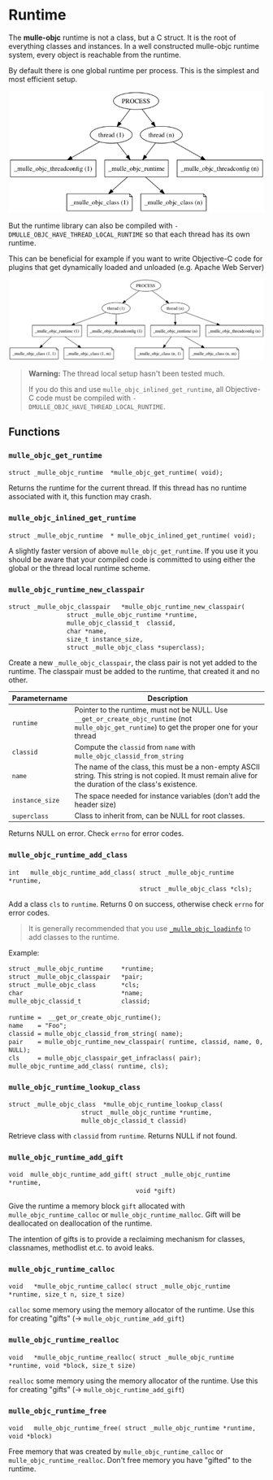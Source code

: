 # Runtime

The **mulle-objc** runtime is not a class, but a C struct. It is the root of
everything classes and instances. In a well constructed mulle-objc runtime
system, every object is reachable from the runtime.

By default there is one global runtime per process. This is the simplest and
most efficient setup.

![global setup](global_runtime.png)

But the runtime library can also be compiled with
`-DMULLE_OBJC_HAVE_THREAD_LOCAL_RUNTIME` so that each thread has its own
runtime.

This can be beneficial for example if you want to write Objective-C code for
plugins that get dynamically loaded and unloaded (e.g. Apache Web Server)

![thread local setup](thread_local_runtime.png)

> **Warning:** The thread local setup hasn't been tested much.
> 
> If you do this and use `mulle_objc_inlined_get_runtime`, all Objective-C 
> code must be compiled with `-DMULLE_OBJC_HAVE_THREAD_LOCAL_RUNTIME`. 
> 


## Functions


### `mulle_objc_get_runtime`

```
struct _mulle_objc_runtime  *mulle_objc_get_runtime( void);
```

Returns the runtime for the current thread. If this thread has no runtime
associated with it, this function may crash.


### `mulle_objc_inlined_get_runtime`

```
struct _mulle_objc_runtime  * mulle_objc_inlined_get_runtime( void);
```

A slightly faster version of above `mulle_objc_get_runtime`. If you use it you
should be aware that your compiled code is committed to using either the global
or the thread local runtime scheme.


### `mulle_objc_runtime_new_classpair`

```
struct _mulle_objc_classpair   *mulle_objc_runtime_new_classpair(
				struct _mulle_objc_runtime *runtime,
				mulle_objc_classid_t  classid,
				char *name,
				size_t instance_size,
				struct _mulle_objc_class *superclass);
```

Create a new `_mulle_objc_classpair`, the class pair is not yet added to the
runtime. The classpair must be added to the runtime, that created it and no
other.

Parametername       |  Description
--------------------|----------------------
`runtime`           | Pointer to the runtime, must not be NULL. Use `__get_or_create_objc_runtime` (not `mulle_objc_get_runtime`) to get the proper one for your thread
`classid`           | Compute the `classid` from `name` with `mulle_objc_classid_from_string`
`name`              | The name of the class, this must be a non-empty ASCII string. This string is not copied. It must remain alive for the duration of the class's existence.
`instance_size`     | The space needed for instance variables (don't add the header size)
`superclass`        | Class to inherit from, can be NULL for root classes.

Returns NULL on error. Check `errno` for error codes.


### `mulle_objc_runtime_add_class`

```
int   mulle_objc_runtime_add_class( struct _mulle_objc_runtime *runtime,
                                    struct _mulle_objc_class *cls);
```

Add a class `cls` to `runtime`. Returns 0 on success, otherwise check `errno`
for error codes.

> It is generally recommended that you use
> [`_mulle_objc_loadinfo`](API_LOADINFO.md) to add
> classes to the runtime.

Example:

```
struct _mulle_objc_runtime     *runtime;
struct _mulle_objc_classpair   *pair;
struct _mulle_objc_class       *cls;
char                           *name;
mulle_objc_classid_t           classid;

runtime =  __get_or_create_objc_runtime();
name    = "Foo";
classid = mulle_objc_classid_from_string( name);
pair    = mulle_objc_runtime_new_classpair( runtime, classid, name, 0, NULL);
cls     = mulle_objc_classpair_get_infraclass( pair);
mulle_objc_runtime_add_class( runtime, cls);
```

### `mulle_objc_runtime_lookup_class`

```
struct _mulle_objc_class  *mulle_objc_runtime_lookup_class(
                    struct _mulle_objc_runtime *runtime,
                    mulle_objc_classid_t classid)
```

Retrieve class with `classid` from `runtime`. Returns NULL if not found.


### `mulle_objc_runtime_add_gift`

```
void  mulle_objc_runtime_add_gift( struct _mulle_objc_runtime *runtime,
                                   void *gift)
```

Give the runtime a memory block `gift` allocated with
`mulle_objc_runtime_calloc` or `mulle_objc_runtime_malloc`. Gift will be
deallocated on deallocation of the runtime.

The intention of gifts is to provide a reclaiming mechanism for classes,
classnames, methodlist et.c. to avoid leaks.


### `mulle_objc_runtime_calloc`

```
void   *mulle_objc_runtime_calloc( struct _mulle_objc_runtime *runtime, size_t n, size_t size)
```

`calloc` some memory using the memory allocator of the runtime. Use this for
creating "gifts" (-> `mulle_objc_runtime_add_gift`)


### `mulle_objc_runtime_realloc`

```
void   *mulle_objc_runtime_realloc( struct _mulle_objc_runtime *runtime, void *block, size_t size)
```

`realloc` some memory using the memory allocator of the runtime. Use this for
creating "gifts" (-> `mulle_objc_runtime_add_gift`)


### `mulle_objc_runtime_free`

```
void   mulle_objc_runtime_free( struct _mulle_objc_runtime *runtime, void *block)
```

Free memory that was created by `mulle_objc_runtime_calloc` or
`mulle_objc_runtime_realloc`. Don't free memory you have "gifted" to the
runtime.
